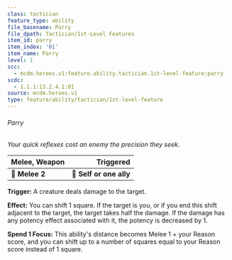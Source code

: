 ```yaml
---
class: tactician
feature_type: ability
file_basename: Parry
file_dpath: Tactician/1st-Level Features
item_id: parry
item_index: '01'
item_name: Parry
level: 1
scc:
  - mcdm.heroes.v1:feature.ability.tactician.1st-level-feature:parry
scdc:
  - 1.1.1:13.2.4.1:01
source: mcdm.heroes.v1
type: feature/ability/tactician/1st-level-feature
---
```


###### Parry

*Your quick reflexes cost an enemy the precision they seek.*

| **Melee, Weapon** |           **Triggered** |
| ----------------- | ----------------------: |
| **📏 Melee 2**    | **🎯 Self or one ally** |

**Trigger:** A creature deals damage to the target.

**Effect:** You can shift 1 square. If the target is you, or if you end this shift adjacent to the target, the target takes half the damage. If the damage has any potency effect associated with it, the potency is decreased by 1.

**Spend 1 Focus:** This ability's distance becomes Melee 1 + your Reason score, and you can shift up to a number of squares equal to your Reason score instead of 1 square.
